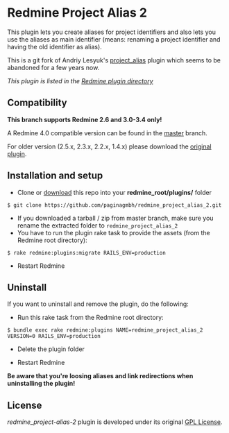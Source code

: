 Redmine Project Alias 2
=======================

This plugin lets you create aliases for project identifiers and also lets you use the aliases as main identifier (means: renaming a project identifier and having the old identifier as alias).

This is a git fork of Andriy Lesyuk's [project_alias](http://projects.andriylesyuk.com/projects/project-alias) plugin which seems to be abandoned for a few years now.

*This plugin is listed in the [Redmine plugin directory](https://www.redmine.org/plugins/redmine_project_alias_2)*


Compatibility
-------------

**This branch supports Redmine 2.6 and 3.0-3.4 only!**

A Redmine 4.0 compatible version can be found in the [master](https://github.com/paginagmbh/redmine_project-alias-2/tree/master) branch.

For older version (2.5.x, 2.3.x, 2.2.x, 1.4.x) please download the [original plugin](https://www.redmine.org/plugins/project_alias).


Installation and setup
----------------------

* Clone or [download](https://github.com/paginagmbh/redmine_project-alias-2/releases) this repo into your **redmine_root/plugins/** folder
```
$ git clone https://github.com/paginagmbh/redmine_project_alias_2.git
```
* If you downloaded a tarball / zip from master branch, make sure you rename the extracted folder to `redmine_project_alias_2`
* You have to run the plugin rake task to provide the assets (from the Redmine root directory):
```
$ rake redmine:plugins:migrate RAILS_ENV=production
```
* Restart Redmine

Uninstall
---------

If you want to uninstall and remove the plugin, do the following:


* Run this rake task from the Redmine root directory:
```
$ bundle exec rake redmine:plugins NAME=redmine_project_alias_2 VERSION=0 RAILS_ENV=production
```

* Delete the plugin folder

* Restart Redmine

**Be aware that you're loosing aliases and link redirections when uninstalling the plugin!**


License
-------

*redmine_project-alias-2* plugin is developed under its original [GPL License](LICENCE).
